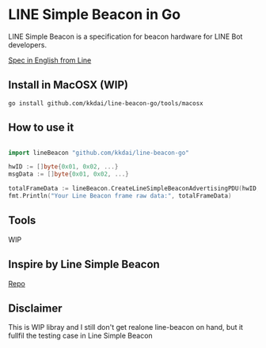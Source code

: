 # LINE Simple Beacon in Go

LINE Simple Beacon is a specification for beacon hardware for LINE Bot developers.

[Spec in English from Line](https://github.com/line/line-simple-beacon/blob/master/README.en.md)

## Install in MacOSX (WIP)

`go install github.com/kkdai/line-beacon-go/tools/macosx`

## How to use it

```go

import lineBeacon "github.com/kkdai/line-beacon-go"

hwID := []byte{0x01, 0x02, ...}
msgData := []byte{0x01, 0x02, ...}

totalFrameData := lineBeacon.CreateLineSimpleBeaconAdvertisingPDU(hwID, msgData)
fmt.Println("Your Line Beacon frame raw data:", totalFrameData)
```

## Tools

WIP

## Inspire by Line Simple Beacon

[Repo](https://github.com/line/line-simple-beacon)

## Disclaimer

This is WIP libray and I still don't get realone line-beacon on hand, but it fullfil the testing case in Line Simple Beacon